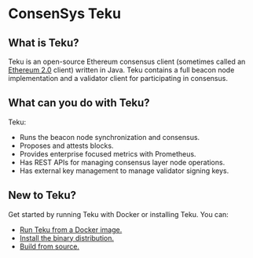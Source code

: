 # ConsenSys Teku

## What is Teku?

Teku is an open-source Ethereum consensus client (sometimes called an [Ethereum 2.0](https://blog.ethereum.org/2022/01/24/the-great-eth2-renaming/) client) written in Java.
Teku contains a full beacon node implementation and a validator client for participating in consensus.

## What can you do with Teku?

Teku:

* Runs the beacon node synchronization and consensus.
* Proposes and attests blocks.
* Provides enterprise focused metrics with Prometheus.
* Has REST APIs for managing consensus layer node operations.
* Has external key management to manage validator signing keys.

## New to Teku?

Get started by running Teku with Docker or installing Teku.
You can:

* [Run Teku from a Docker image.](HowTo/Get-Started/Installation-Options/Run-Docker-Image.md)
* [Install the binary distribution.](HowTo/Get-Started/Installation-Options/Install-Binaries.md)
* [Build from source.](HowTo/Get-Started/Installation-Options/Build-From-Source.md)
